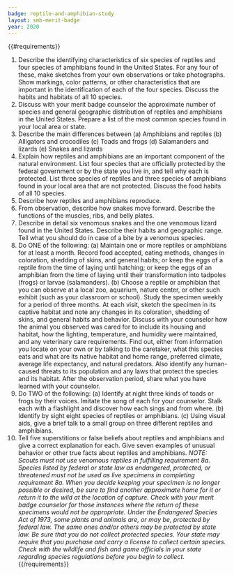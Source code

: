 ```yaml
---
badge: reptile-and-amphibian-study
layout: smb-merit-badge
year: 2020
---
```


{{#requirements}}
1. Describe the identifying characteristics of six species of reptiles and four species of amphibians found in the United States. For any four of these, make sketches from your own observations or take photographs. Show markings, color patterns, or other characteristics that are important in the identification of each of the four species. Discuss the habits and habitats of all 10 species.
2. Discuss with your merit badge counselor the approximate number of species and general geographic distribution of reptiles and amphibians in the United States. Prepare a list of the most common species found in your local area or state.
3. Describe the main differences between
    (a) Amphibians and reptiles
    (b) Alligators and crocodiles
    (c) Toads and frogs
    (d) Salamanders and lizards
    (e) Snakes and lizards
4. Explain how reptiles and amphibians are an important component of the natural environment. List four species that are officially protected by the federal government or by the state you live in, and tell why each is protected. List three species of reptiles and three species of amphibians found in your local area that are not protected. Discuss the food habits of all 10 species.
5. Describe how reptiles and amphibians reproduce.
6. From observation, describe how snakes move forward. Describe the functions of the muscles, ribs, and belly plates.
7. Describe in detail six venomous snakes and the one venomous lizard found in the United States. Describe their habits and geographic range. Tell what you should do in case of a bite by a venomous species.
8. Do ONE of the following:
    (a) Maintain one or more reptiles or amphibians for at least a month. Record food accepted, eating methods, changes in coloration, shedding of skins, and general habits; or keep the eggs of a reptile from the time of laying until hatching; or keep the eggs of an amphibian from the time of laying until their transformation into tadpoles (frogs) or larvae (salamanders).
    (b) Choose a reptile or amphibian that you can observe at a local zoo, aquarium, nature center, or other such exhibit (such as your classroom or school). Study the specimen weekly for a period of three months. At each visit, sketch the specimen in its captive habitat and note any changes in its coloration, shedding of skins, and general habits and behavior. Discuss with your counselor how the animal you observed was cared for to include its housing and habitat, how the lighting, temperature, and humidity were maintained, and any veterinary care requirements.
        Find out, either from information you locate on your own or by talking to the caretaker, what this species eats and what are its native habitat and home range, preferred climate, average life expectancy, and natural predators. Also identify any human-caused threats to its population and any laws that protect the species and its habitat. After the observation period, share what you have learned with your counselor.
9. Do TWO of the following:
    (a) Identify at night three kinds of toads or frogs by their voices. Imitate the song of each for your counselor. Stalk each with a flashlight and discover how each sings and from where.
    (b) Identify by sight eight species of reptiles or amphibians.
    (c) Using visual aids, give a brief talk to a small group on three different reptiles and amphibians.
10. Tell five superstitions or false beliefs about reptiles and amphibians and give a correct explanation for each. Give seven examples of unusual behavior or other true facts about reptiles and amphibians.
*NOTE: Scouts must not use venomous reptiles in fulfilling requirement 8a. Species listed by federal or state law as endangered, protected, or threatened must not be used as live specimens in completing requirement 8a. When you decide keeping your specimen is no longer possible or desired, be sure to find another approximate home for it or return it to the wild at the location of capture. Check with your merit badge counselor for those instances where the return of these specimens would not be appropriate.*
*Under the Endangered Species Act of 1973, some plants and animals are, or may be, protected by federal law. The same ones and/or others may be protected by state law. Be sure that you do not collect protected species.*
*Your state may require that you purchase and carry a license to collect certain species. Check with the wildlife and fish and game officials in your state regarding species regulations before you begin to collect.*
{{/requirements}}

